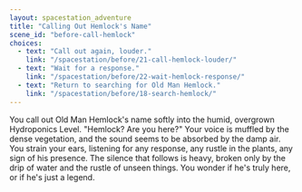 ```yaml
---
layout: spacestation_adventure
title: "Calling Out Hemlock's Name"
scene_id: "before-call-hemlock"
choices:
  - text: "Call out again, louder."
    link: "/spacestation/before/21-call-hemlock-louder/"
  - text: "Wait for a response."
    link: "/spacestation/before/22-wait-hemlock-response/"
  - text: "Return to searching for Old Man Hemlock."
    link: "/spacestation/before/18-search-hemlock/"
---
```


You call out Old Man Hemlock's name softly into the humid, overgrown Hydroponics Level. "Hemlock? Are you here?" Your voice is muffled by the dense vegetation, and the sound seems to be absorbed by the damp air. You strain your ears, listening for any response, any rustle in the plants, any sign of his presence. The silence that follows is heavy, broken only by the drip of water and the rustle of unseen things. You wonder if he's truly here, or if he's just a legend.
